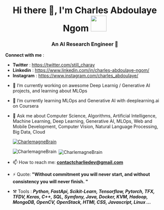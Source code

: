 <h1 align="center"> Hi there 👋, I'm Charles Abdoulaye Ngom <img src="https://media.giphy.com/media/WUlplcMpOCEmTGBtBW/giphy.gif" width="50"></h1>


<h3 align="center"> An AI Research Engineer  🙂 </h3>
<!-- <p align="left"> <img src="https://komarev.com/ghpvc/?username=CharlemagneBrain&abbreviated=true" alt="CharlemagneBrain" /> </p> -->


**Connect with me** : 
* **Twitter** : https://twitter.com/still_charay
* **Linkedin** : https://www.linkedin.com/in/charles-abdoulaye-ngom/
* **Instagram** : https://www.instagram.com/charles_abdoulaye/

- 🔭 I’m currently working on awesome Deep Learnig / Generative AI  projects, and learning about MLOps
- 🌱 I’m currently learning MLOps and Generative AI with deeplearning.ai on Coursera
- 💬 Ask me about Computer Science, Algorithms, Artificial Intelligence, Machine Learning, Deep Learning, Generative AI, MLOps, Web and Mobile Development, Computer Vision, Natural Language Processing, Big Data, Cloud

  <p align="left"> <a href="https://github.com/ryo-ma/github-profile-trophy"><img src="https://github-profile-trophy.vercel.app/?username=CharlemagneBrain" alt="CharlemagneBrain" /></a> </p>
  <p>&nbsp;<img align="center" src="https://github-readme-stats.vercel.app/api?username=CharlemagneBrain&show_icons=true&locale=en" alt="CharlemagneBrain" /><img align="left" src="https://github-readme-stats.vercel.app/api/top-langs?username=CharlemagneBrain&show_icons=true&locale=en&layout=compact" alt="CharlemagneBrain"/> </p> 
  

- 📫 How to reach me: **contactcharliedev@gmail.com**

- ⚡ Quote: **"Without commitment you will never start, and without consistency you will never finish. "**

- ⚒️ Tools :  ***Python, FastApi, Scikit-Learn, Tensorflow, Pytorch, TFX, TFDV, Keras, C++, SQL, Symfony, Java, Docker, KVM, Hadoop, MongoDB, OpenCV, OpenStack, HTMl, CSS, Javascript, Linux ...***

  



